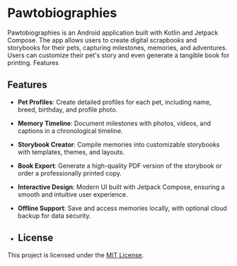 # Pawtobiographies
Pawtobiographies is an Android application built with Kotlin and Jetpack Compose. The app allows users to create digital scrapbooks and storybooks for their pets, capturing milestones, memories, and adventures. Users can customize their pet's story and even generate a tangible book for printing.
Features

## Features

- **Pet Profiles**: Create detailed profiles for each pet, including name, breed, birthday, and profile photo.
- **Memory Timeline**: Document milestones with photos, videos, and captions in a chronological timeline.
- **Storybook Creator**: Compile memories into customizable storybooks with templates, themes, and layouts.
- **Book Export**: Generate a high-quality PDF version of the storybook or order a professionally printed copy.
- **Interactive Design**: Modern UI built with Jetpack Compose, ensuring a smooth and intuitive user experience.
- **Offline Support**: Save and access memories locally, with optional cloud backup for data security.

- ## License

This project is licensed under the [MIT License](LICENSE).

